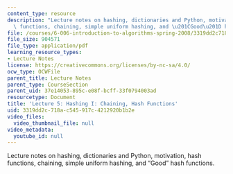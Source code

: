 ```yaml
---
content_type: resource
description: "Lecture notes on hashing, dictionaries and Python, motivation, hash\
  \ functions, chaining, simple uniform hashing, and \u201CGood\u201D hash functions."
file: /courses/6-006-introduction-to-algorithms-spring-2008/3319dd2c718ac545917c4212920b1b2e_lec5.pdf
file_size: 904571
file_type: application/pdf
learning_resource_types:
- Lecture Notes
license: https://creativecommons.org/licenses/by-nc-sa/4.0/
ocw_type: OCWFile
parent_title: Lecture Notes
parent_type: CourseSection
parent_uid: 37e14053-895c-e08f-bcff-33f0794003ad
resourcetype: Document
title: 'Lecture 5: Hashing I: Chaining, Hash Functions'
uid: 3319dd2c-718a-c545-917c-4212920b1b2e
video_files:
  video_thumbnail_file: null
video_metadata:
  youtube_id: null
---
```

Lecture notes on hashing, dictionaries and Python, motivation, hash functions, chaining, simple uniform hashing, and “Good” hash functions.
